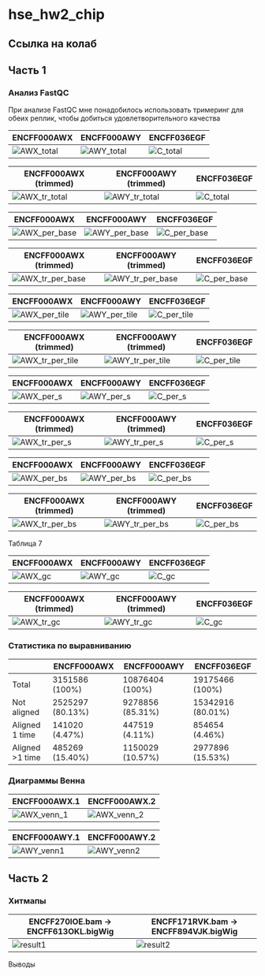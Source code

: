 # hse_hw2_chip

## Ссылка на колаб

## Часть 1

### Анализ FastQC

При анализе FastQC мне понадобилось использовать тримеринг для обеих реплик, чтобы добиться удовлетворительного качества

| ENCFF000AWX | ENCFF000AWY | ENCFF036EGF |
| ----------------- | ----------------- | ----------------- |
|![AWX_total](https://user-images.githubusercontent.com/79662580/157737749-08598ecb-c74d-478b-8f6e-c9cce0e8f90c.png) | ![AWY_total](https://user-images.githubusercontent.com/79662580/157737347-199ce493-0430-428d-8e5f-39f3ba78d55a.png) | ![C_total](https://user-images.githubusercontent.com/79662580/157737356-4e893175-af5e-4b70-8165-63140ad25bfa.png) |

| ENCFF000AWX (trimmed) | ENCFF000AWY (trimmed) | ENCFF036EGF |
| ----------------- | ----------------- | ----------------- |
| ![AWX_tr_total](https://user-images.githubusercontent.com/79662580/157737593-2efdf0b0-dbc0-4e93-82d0-7c62dcf4f849.png)| ![AWY_tr_total](https://user-images.githubusercontent.com/79662580/157737613-68001295-f330-48ba-bf38-a42d1e3f982c.png)| ![C_total](https://user-images.githubusercontent.com/79662580/157737623-810630b9-eafb-436f-9e26-6f07e375c005.png)|

| ENCFF000AWX | ENCFF000AWY | ENCFF036EGF |
| ----------------- | ----------------- | ----------------- |
| ![AWX_per_base](https://user-images.githubusercontent.com/79662580/157738054-3304257a-dbf8-4242-b802-896070d3c49d.png)| ![AWY_per_base](https://user-images.githubusercontent.com/79662580/157738064-78e42ce3-3e9f-43c9-920d-7c6700ab098d.png)| ![C_per_base](https://user-images.githubusercontent.com/79662580/157738081-3b7fa3ee-7859-405a-b474-2f5141c1dde5.png)|

| ENCFF000AWX (trimmed) | ENCFF000AWY (trimmed) | ENCFF036EGF |
| ----------------- | ----------------- | ----------------- |
| ![AWX_tr_per_base](https://user-images.githubusercontent.com/79662580/157738107-e47564cd-6e2c-40bb-b936-73f177859dd5.png)| ![AWY_tr_per_base](https://user-images.githubusercontent.com/79662580/157738113-f5998e1e-f533-4eec-8bfe-8f0a08915b04.png)| ![C_per_base](https://user-images.githubusercontent.com/79662580/157738125-9fccf24c-b36c-4dcb-84ec-4f493fcc5e57.png) |

| ENCFF000AWX | ENCFF000AWY | ENCFF036EGF |
| ----------------- | ----------------- | ----------------- |
| ![AWX_per_tile](https://user-images.githubusercontent.com/79662580/157738337-ebffd2a1-53b1-41b2-bdee-fa8c7cc291b3.png) | ![AWY_per_tile](https://user-images.githubusercontent.com/79662580/157738346-d47910ef-dc90-4ce6-aaf4-89e1f417b324.png) | ![C_per_tile](https://user-images.githubusercontent.com/79662580/157738351-457ce290-57f6-43da-941a-c4e0502a1447.png) |

| ENCFF000AWX (trimmed) | ENCFF000AWY (trimmed) | ENCFF036EGF |
| ----------------- | ----------------- | ----------------- |
| ![AWX_tr_per_tile](https://user-images.githubusercontent.com/79662580/157738364-d6b494b0-56e1-475b-b980-cb3c409ddd3c.png) | ![AWY_tr_per_tile](https://user-images.githubusercontent.com/79662580/157738378-b6cbcd39-5b3f-491f-b647-29e6f61add3a.png) | ![C_per_tile](https://user-images.githubusercontent.com/79662580/157738385-332c48cc-d4c1-4f5f-9223-3fbc1bbfa88b.png) |

| ENCFF000AWX | ENCFF000AWY | ENCFF036EGF |
| ----------------- | ----------------- | ----------------- |
| ![AWX_per_s](https://user-images.githubusercontent.com/79662580/157738580-4b4fa5b8-40f4-40af-a983-0ce429dac3c5.png) | ![AWY_per_s](https://user-images.githubusercontent.com/79662580/157738598-c8110bed-a8b6-4586-a330-c65a57e311f7.png) | ![C_per_s](https://user-images.githubusercontent.com/79662580/157738605-66b6f335-3c75-42c0-80c5-2046c169a5ff.png) |

| ENCFF000AWX (trimmed) | ENCFF000AWY (trimmed) | ENCFF036EGF |
| ----------------- | ----------------- | ----------------- |
| ![AWX_tr_per_s](https://user-images.githubusercontent.com/79662580/157738614-773f60b1-311c-4cab-8ad8-d681449f913b.png) | ![AWY_tr_per_s](https://user-images.githubusercontent.com/79662580/157738627-11ad2f5c-8f4f-4fc9-a997-c24520c25204.png) | ![C_per_s](https://user-images.githubusercontent.com/79662580/157738640-5a351acf-b05b-4925-9464-bf5c954e0d78.png) |

| ENCFF000AWX | ENCFF000AWY | ENCFF036EGF |
| ----------------- | ----------------- | ----------------- |
| ![AWX_per_bs](https://user-images.githubusercontent.com/79662580/157738910-63e1cb71-6965-4082-a7d1-a18054eab32e.png) | ![AWY_per_bs](https://user-images.githubusercontent.com/79662580/157738924-48a0a38a-2168-4af4-b974-829fa3443b91.png) | ![C_per_bs](https://user-images.githubusercontent.com/79662580/157738939-f1bc3587-c9e6-4fb0-a5cc-2fdfc3b3b90b.png) |

| ENCFF000AWX (trimmed) | ENCFF000AWY (trimmed) | ENCFF036EGF |
| ----------------- | ----------------- | ----------------- |
| ![AWX_tr_per_bs](https://user-images.githubusercontent.com/79662580/157738955-e772ba61-b85c-4eb9-bbf4-43f8f19f7437.png) | ![AWY_tr_per_bs](https://user-images.githubusercontent.com/79662580/157738969-6fb406e7-0082-4193-8046-72a1d936a9aa.png) | ![C_per_bs](https://user-images.githubusercontent.com/79662580/157738977-1c254ade-3dcf-4f7f-9dc0-47304348e11a.png) |

Таблица 7

| ENCFF000AWX | ENCFF000AWY | ENCFF036EGF |
| ----------------- | ----------------- | ----------------- |
| ![AWX_gc](https://user-images.githubusercontent.com/79662580/157739399-1984a2be-9f3c-4012-b686-03cce1bca34b.png) | ![AWY_gc](https://user-images.githubusercontent.com/79662580/157739417-8da5e19e-145b-433d-a2a9-51e77e82fc5f.png) | ![C_gc](https://user-images.githubusercontent.com/79662580/157739431-d524482a-8da7-4144-b29b-2d82c7e36051.png) |


| ENCFF000AWX (trimmed) | ENCFF000AWY (trimmed) | ENCFF036EGF |
| ----------------- | ----------------- | ----------------- |
| ![AWX_tr_gc](https://user-images.githubusercontent.com/79662580/157739449-30b250d0-7f7e-44b6-a77d-12b08aca9b94.png) | ![AWY_tr_gc](https://user-images.githubusercontent.com/79662580/157739461-ec87925c-90ce-445e-aa56-cdfe9e1b1f59.png) | ![C_gc](https://user-images.githubusercontent.com/79662580/157739472-19ee350a-c8b0-40c0-bc86-9a17c30a2f9e.png) |

### Статистика по выравниванию

|             | ENCFF000AWX | ENCFF000AWY | ENCFF036EGF |
| ----------- | ----------------- | ----------------- | ----------------- |
| Total       | 3151586 (100%) | 10876404 (100%) | 19175466 (100%) |
| Not aligned | 2525297 (80.13%) | 9278856 (85.31%) | 15342916 (80.01%) |
| Aligned 1 time | 141020 (4.47%) | 447519 (4.11%) | 854654 (4.46%) |
| Aligned >1 time | 485269 (15.40%) | 1150029 (10.57%) | 2977896 (15.53%) |

### Диаграммы Венна

| ENCFF000AWX.1 | ENCFF000AWX.2 |
| ----------------- | ----------------- |
| ![AWX_venn_1](https://user-images.githubusercontent.com/79662580/157740172-23e49d35-882c-4f6d-9fa6-7d279df7c3e4.png) | ![AWX_venn_2](https://user-images.githubusercontent.com/79662580/157740181-d12cdaf7-c7b4-41bc-a8a8-7477b7e6dd3c.png) |

| ENCFF000AWY.1 | ENCFF000AWY.2 |
| ----------------- | ----------------- |
| ![AWY_venn1](https://user-images.githubusercontent.com/79662580/157740192-80fbfd9c-518f-49a2-b1a6-fb838100a205.png) | ![AWY_venn2](https://user-images.githubusercontent.com/79662580/157740207-4f654463-cc1e-4089-a3b8-7cf5fc522cd2.png) |

## Часть 2

### Хитмапы

| ENCFF270IOE.bam -> ENCFF613OKL.bigWig | ENCFF171RVK.bam -> ENCFF894VJK.bigWig |
| ----------------- | ----------------- |
| ![result1](https://user-images.githubusercontent.com/79662580/157740450-fb0d6d5a-7b84-47f4-804a-a86585617184.png) | ![result2](https://user-images.githubusercontent.com/79662580/157740460-ffa17715-2e52-4d71-9ef1-beb5088e6376.png) |

Выводы
